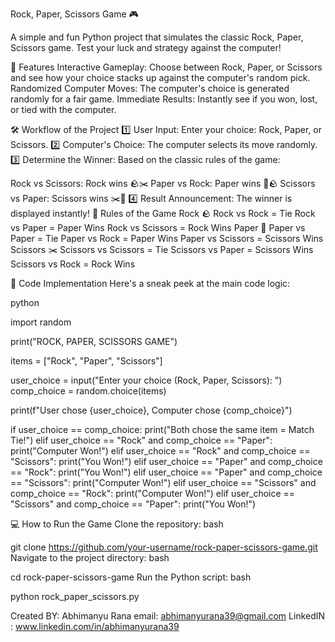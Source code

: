 Rock, Paper, Scissors Game 🎮

A simple and fun Python project that simulates the classic Rock, Paper, Scissors game. Test your luck and strategy against the computer!

🚀 Features
Interactive Gameplay: Choose between Rock, Paper, or Scissors and see how your choice stacks up against the computer's random pick.
Randomized Computer Moves: The computer's choice is generated randomly for a fair game.
Immediate Results: Instantly see if you won, lost, or tied with the computer.

🛠️ Workflow of the Project
1️⃣ User Input: Enter your choice: Rock, Paper, or Scissors.
2️⃣ Computer's Choice: The computer selects its move randomly.
3️⃣ Determine the Winner: Based on the classic rules of the game:

Rock vs Scissors: Rock wins 🪨✂️
Paper vs Rock: Paper wins 📄🪨
Scissors vs Paper: Scissors wins ✂️📄
4️⃣ Result Announcement: The winner is displayed instantly!
🧠 Rules of the Game
Rock 🪨
Rock vs Rock = Tie
Rock vs Paper = Paper Wins
Rock vs Scissors = Rock Wins
Paper 📄
Paper vs Paper = Tie
Paper vs Rock = Paper Wins
Paper vs Scissors = Scissors Wins
Scissors ✂️
Scissors vs Scissors = Tie
Scissors vs Paper = Scissors Wins
Scissors vs Rock = Rock Wins


📄 Code Implementation
Here's a sneak peek at the main code logic:

python

import random

print("ROCK, PAPER, SCISSORS GAME")

items = ["Rock", "Paper", "Scissors"]

user_choice = input("Enter your choice (Rock, Paper, Scissors): ")
comp_choice = random.choice(items)

print(f"User chose {user_choice}, Computer chose {comp_choice}")

if user_choice == comp_choice:
    print("Both chose the same item = Match Tie!")
elif user_choice == "Rock" and comp_choice == "Paper":
    print("Computer Won!")
elif user_choice == "Rock" and comp_choice == "Scissors":
    print("You Won!")
elif user_choice == "Paper" and comp_choice == "Rock":
    print("You Won!")
elif user_choice == "Paper" and comp_choice == "Scissors":
    print("Computer Won!")
elif user_choice == "Scissors" and comp_choice == "Rock":
    print("Computer Won!")
elif user_choice == "Scissors" and comp_choice == "Paper":
    print("You Won!")
    
💻 How to Run the Game
Clone the repository:
bash

git clone https://github.com/your-username/rock-paper-scissors-game.git
Navigate to the project directory:
bash

cd rock-paper-scissors-game
Run the Python script:
bash

python rock_paper_scissors.py

Created BY: Abhimanyu Rana
email: abhimanyurana39@gmail.com
LinkedIN : www.linkedin.com/in/abhimanyurana39
